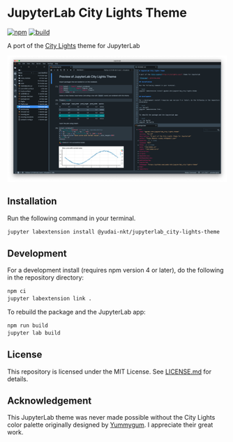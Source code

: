# JupyterLab City Lights Theme
[![npm](https://img.shields.io/npm/v/@yudai-nkt/jupyterlab_city-lights-theme)](https://www.npmjs.com/package/@yudai-nkt/jupyterlab_city-lights-theme)
[![build](https://github.com/yudai-nkt/jupyterlab_city-lights-theme/workflows/build/badge.svg?branch=master)](https://github.com/yudai-nkt/jupyterlab_city-lights-theme/actions?query=workflow%3Abuild+branch%3Amaster)

A port of the [City Lights](http://citylights.xyz/) theme for JupyterLab

![Preview](./preview.png)

## Installation

Run the following command in your terminal.

```bash
jupyter labextension install @yudai-nkt/jupyterlab_city-lights-theme
```

## Development

For a development install (requires npm version 4 or later), do the following in the repository directory:

```bash
npm ci
jupyter labextension link .
```

To rebuild the package and the JupyterLab app:

```bash
npm run build
jupyter lab build
```
## License

This repository is licensed under the MIT License. See [LICENSE.md](./LICENSE.md) for details.

## Acknowledgement

This JupyterLab theme was never made possible without the City Lights color palette originally designed by [Yummygum](https://yummygum.com/).
I appreciate their great work.
